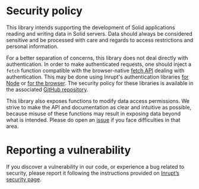 # Security policy

This library intends supporting the development of Solid applications reading and
writing data in Solid servers. Data should always be considered sensitive and
be processed with care and regards to access restrictions and personal information.

For a better separation of concerns, this library does not deal directly with
authentication. In order to make authenticated requests, one should inject a `fetch`
function compatible with the browser-native [fetch API](https://developer.mozilla.org/docs/Web/API/WindowOrWorkerGlobalScope/fetch#parameters)
dealing with authentication. This may be done using Inrupt's authentication libraries
[for Node](https://www.npmjs.com/package/@inrupt/solid-client-authn-node) or [for
the browser](https://www.npmjs.com/package/@inrupt/solid-client-authn-browser).
The security policy for these libraries is available in the associated [GitHub repository](https://github.com/inrupt/solid-client-authn-js/blob/main/SECURITY.md).

This library also exposes functions to modify data access permissions. We
strive to make the API and documentation as clear and intuitive as possible, because
misuse of these functions may result in exposing data beyond what is intended.
Please do open an [issue](https://github.com/inrupt/solid-client-js/issues) if you
face difficulties in that area. 

# Reporting a vulnerability

If you discover a vulnerability in our code, or experience a bug related to security,
please report it following the instructions provided on [Inrupt’s security page](https://inrupt.com/security/).